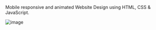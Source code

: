 Mobile responsive and animated Website Design using HTML, CSS & JavaScript.

![image](https://user-images.githubusercontent.com/42185328/126039318-ad7d2e9d-9149-4404-bf52-ccf18a90ba11.png)
